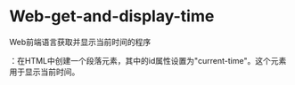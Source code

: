 # Web-get-and-display-time
Web前端语言获取并显示当前时间的程序
<p id="current-time"></p>：在HTML中创建一个段落元素，其中的id属性设置为"current-time"。这个元素用于显示当前时间。

<script>：在HTML中插入JavaScript代码。

var currentTime = new Date();：创建一个Date对象并将其赋值给变量currentTime，用于表示当前时间。

var formattedTime = currentTime.toLocaleTimeString();：使用toLocaleTimeString()方法将当前时间格式化为本地时间字符串，并将结果赋值给formattedTime变量。

var currentTimeElement = document.getElementById("current-time");：使用document.getElementById()方法获取具有id为"current-time"的元素，并将其赋值给currentTimeElement变量。

currentTimeElement.textContent = "Current time: " + formattedTime;：将带有当前时间的字符串赋值给currentTimeElement元素的textContent属性，从而将当前时间显示在页面上。
